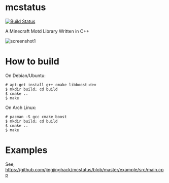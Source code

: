 # mcstatus
[![Build Status](https://travis-ci.org/jingjinghack/mcstatus.svg?branch=master)](https://travis-ci.org/jingjinghack/mcstatus)

A Minecraft Motd Library Written in C++

![screenshot1](https://raw.githubusercontent.com/jingjinghack/mcstatus/master/screenshot.png)

# How to build
On Debian/Ubuntu:
```
# apt-get install g++ cmake libboost-dev
$ mkdir build; cd build
$ cmake ..
$ make
```
On Arch Linux: 
```
# pacman -S gcc cmake boost
$ mkdir build; cd build
$ cmake ..
$ make
```
# Examples
See, https://github.com/jingjinghack/mcstatus/blob/master/example/src/main.cpp
